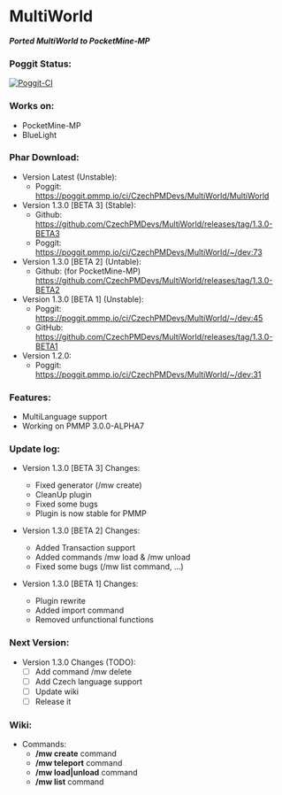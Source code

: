 # MultiWorld

_**Ported MultiWorld to PocketMine-MP**_

### Poggit Status:

[![Poggit-CI](https://poggit.pmmp.io/ci.badge/CzechPMDevs/MultiWorld/MultiWorld)](https://poggit.pmmp.io/ci/CzechPMDevs/MultiWorld/MultiWorld)

### Works on:
  - PocketMine-MP
  - BlueLight

### Phar Download:
- Version Latest (Unstable):
    - Poggit: https://poggit.pmmp.io/ci/CzechPMDevs/MultiWorld/MultiWorld
- Version 1.3.0 [BETA 3] (Stable):
    - Github: https://github.com/CzechPMDevs/MultiWorld/releases/tag/1.3.0-BETA3
    - Poggit: https://poggit.pmmp.io/ci/CzechPMDevs/MultiWorld/~/dev:73
- Version 1.3.0 [BETA 2] (Untable):
    - Github: (for PocketMine-MP) https://github.com/CzechPMDevs/MultiWorld/releases/tag/1.3.0-BETA2
- Version 1.3.0 [BETA 1] (Unstable):
    - Poggit: https://poggit.pmmp.io/ci/CzechPMDevs/MultiWorld/~/dev:45
    - GitHub: https://github.com/CzechPMDevs/MultiWorld/releases/tag/1.3.0-BETA1
- Version 1.2.0:
    - Poggit: https://poggit.pmmp.io/ci/CzechPMDevs/MultiWorld/~/dev:31
    
    
### Features:
  - MultiLanguage support
  - Working on PMMP 3.0.0-ALPHA7
  

### Update log:

- Version 1.3.0 [BETA 3] Changes:
    - Fixed generator (/mw create)
    - CleanUp plugin
    - Fixed some bugs
    - Plugin is now stable for PMMP

- Version 1.3.0 [BETA 2] Changes:
    - Added Transaction support
    - Added commands /mw load & /mw unload
    - Fixed some bugs (/mw list command, ...)

- Version 1.3.0 [BETA 1] Changes:
    - Plugin rewrite
    - Added import command
    - Removed unfunctional functions
  
### Next Version:

- Version 1.3.0 Changes (TODO):
    - [ ] Add command /mw delete
    - [ ] Add Czech language support
    - [ ] Update wiki
    - [ ] Release it
  
### Wiki:

- Commands:
  - **/mw create** command
  - **/mw teleport** command
  - **/mw load|unload** command
  - **/mw list** command
